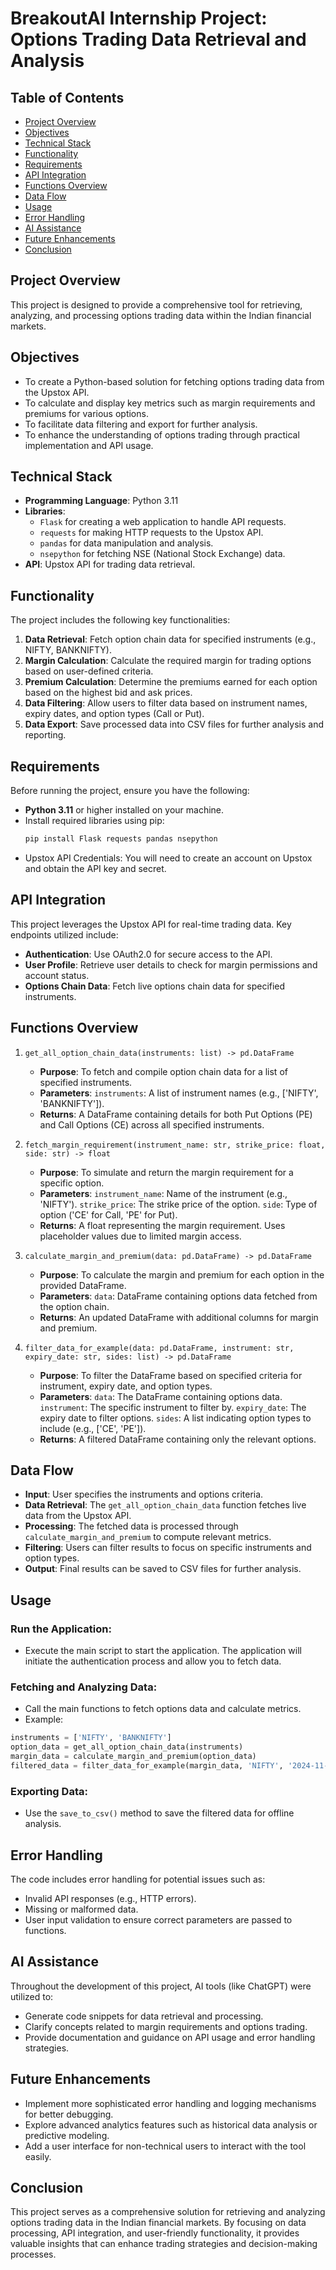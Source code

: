 # BreakoutAI Internship Project: Options Trading Data Retrieval and Analysis

## Table of Contents
- [Project Overview](#project-overview)
- [Objectives](#objectives)
- [Technical Stack](#technical-stack)
- [Functionality](#functionality)
- [Requirements](#requirements)
- [API Integration](#api-integration)
- [Functions Overview](#functions-overview)
- [Data Flow](#data-flow)
- [Usage](#usage)
- [Error Handling](#error-handling)
- [AI Assistance](#ai-assistance)
- [Future Enhancements](#future-enhancements)
- [Conclusion](#conclusion)

## Project Overview
This project is designed to provide a comprehensive tool for retrieving, analyzing, and processing options trading data within the Indian financial markets. 

## Objectives
- To create a Python-based solution for fetching options trading data from the Upstox API.
- To calculate and display key metrics such as margin requirements and premiums for various options.
- To facilitate data filtering and export for further analysis.
- To enhance the understanding of options trading through practical implementation and API usage.

## Technical Stack
- **Programming Language**: Python 3.11
- **Libraries**:
  - `Flask` for creating a web application to handle API requests.
  - `requests` for making HTTP requests to the Upstox API.
  - `pandas` for data manipulation and analysis.
  - `nsepython` for fetching NSE (National Stock Exchange) data.
- **API**: Upstox API for trading data retrieval.

## Functionality
The project includes the following key functionalities:
1. **Data Retrieval**: Fetch option chain data for specified instruments (e.g., NIFTY, BANKNIFTY).
2. **Margin Calculation**: Calculate the required margin for trading options based on user-defined criteria.
3. **Premium Calculation**: Determine the premiums earned for each option based on the highest bid and ask prices.
4. **Data Filtering**: Allow users to filter data based on instrument names, expiry dates, and option types (Call or Put).
5. **Data Export**: Save processed data into CSV files for further analysis and reporting.

## Requirements
Before running the project, ensure you have the following:
- **Python 3.11** or higher installed on your machine.
- Install required libraries using pip:
  ```bash
  pip install Flask requests pandas nsepython
  ```
- Upstox API Credentials: You will need to create an account on Upstox and obtain the API key and secret.

## API Integration
This project leverages the Upstox API for real-time trading data. Key endpoints utilized include:
- **Authentication**: Use OAuth2.0 for secure access to the API.
- **User Profile**: Retrieve user details to check for margin permissions and account status.
- **Options Chain Data**: Fetch live options chain data for specified instruments.

## Functions Overview
1. `get_all_option_chain_data(instruments: list) -> pd.DataFrame`
   - **Purpose**: To fetch and compile option chain data for a list of specified instruments.
   - **Parameters**: `instruments`: A list of instrument names (e.g., ['NIFTY', 'BANKNIFTY']).
   - **Returns**: A DataFrame containing details for both Put Options (PE) and Call Options (CE) across all specified instruments.

2. `fetch_margin_requirement(instrument_name: str, strike_price: float, side: str) -> float`
   - **Purpose**: To simulate and return the margin requirement for a specific option.
   - **Parameters**: `instrument_name`: Name of the instrument (e.g., 'NIFTY'). `strike_price`: The strike price of the option. `side`: Type of option ('CE' for Call, 'PE' for Put).
   - **Returns**: A float representing the margin requirement. Uses placeholder values due to limited margin access.

3. `calculate_margin_and_premium(data: pd.DataFrame) -> pd.DataFrame`
   - **Purpose**: To calculate the margin and premium for each option in the provided DataFrame.
   - **Parameters**: `data`: DataFrame containing options data fetched from the option chain.
   - **Returns**: An updated DataFrame with additional columns for margin and premium.

4. `filter_data_for_example(data: pd.DataFrame, instrument: str, expiry_date: str, sides: list) -> pd.DataFrame`
   - **Purpose**: To filter the DataFrame based on specified criteria for instrument, expiry date, and option types.
   - **Parameters**: `data`: The DataFrame containing options data. `instrument`: The specific instrument to filter by. `expiry_date`: The expiry date to filter options. `sides`: A list indicating option types to include (e.g., ['CE', 'PE']).
   - **Returns**: A filtered DataFrame containing only the relevant options.

## Data Flow
- **Input**: User specifies the instruments and options criteria.
- **Data Retrieval**: The `get_all_option_chain_data` function fetches live data from the Upstox API.
- **Processing**: The fetched data is processed through `calculate_margin_and_premium` to compute relevant metrics.
- **Filtering**: Users can filter results to focus on specific instruments and option types.
- **Output**: Final results can be saved to CSV files for further analysis.

## Usage
### Run the Application:
- Execute the main script to start the application. The application will initiate the authentication process and allow you to fetch data.

### Fetching and Analyzing Data:
- Call the main functions to fetch options data and calculate metrics.
- Example:
```python
instruments = ['NIFTY', 'BANKNIFTY']
option_data = get_all_option_chain_data(instruments)
margin_data = calculate_margin_and_premium(option_data)
filtered_data = filter_data_for_example(margin_data, 'NIFTY', '2024-11-07', ['CE', 'PE'])
```

### Exporting Data:
- Use the `save_to_csv()` method to save the filtered data for offline analysis.

## Error Handling
The code includes error handling for potential issues such as:
- Invalid API responses (e.g., HTTP errors).
- Missing or malformed data.
- User input validation to ensure correct parameters are passed to functions.

## AI Assistance
Throughout the development of this project, AI tools (like ChatGPT) were utilized to:
- Generate code snippets for data retrieval and processing.
- Clarify concepts related to margin requirements and options trading.
- Provide documentation and guidance on API usage and error handling strategies.

## Future Enhancements
- Implement more sophisticated error handling and logging mechanisms for better debugging.
- Explore advanced analytics features such as historical data analysis or predictive modeling.
- Add a user interface for non-technical users to interact with the tool easily.

## Conclusion
This project serves as a comprehensive solution for retrieving and analyzing options trading data in the Indian financial markets. By focusing on data processing, API integration, and user-friendly functionality, it provides valuable insights that can enhance trading strategies and decision-making processes.

